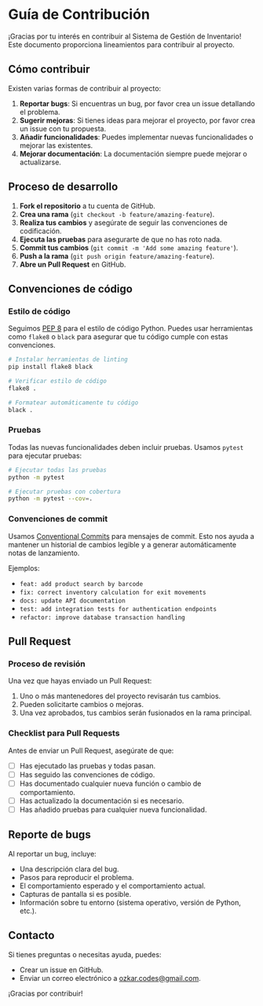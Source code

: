 # Guía de Contribución

¡Gracias por tu interés en contribuir al Sistema de Gestión de Inventario! Este documento proporciona lineamientos para contribuir al proyecto.

## Cómo contribuir

Existen varias formas de contribuir al proyecto:

1. **Reportar bugs**: Si encuentras un bug, por favor crea un issue detallando el problema.
2. **Sugerir mejoras**: Si tienes ideas para mejorar el proyecto, por favor crea un issue con tu propuesta.
3. **Añadir funcionalidades**: Puedes implementar nuevas funcionalidades o mejorar las existentes.
4. **Mejorar documentación**: La documentación siempre puede mejorar o actualizarse.

## Proceso de desarrollo

1. **Fork el repositorio** a tu cuenta de GitHub.
2. **Crea una rama** (`git checkout -b feature/amazing-feature`).
3. **Realiza tus cambios** y asegúrate de seguir las convenciones de codificación.
4. **Ejecuta las pruebas** para asegurarte de que no has roto nada.
5. **Commit tus cambios** (`git commit -m 'Add some amazing feature'`).
6. **Push a la rama** (`git push origin feature/amazing-feature`).
7. **Abre un Pull Request** en GitHub.

## Convenciones de código

### Estilo de código

Seguimos [PEP 8](https://www.python.org/dev/peps/pep-0008/) para el estilo de código Python. Puedes usar herramientas como `flake8` o `black` para asegurar que tu código cumple con estas convenciones.

```bash
# Instalar herramientas de linting
pip install flake8 black

# Verificar estilo de código
flake8 .

# Formatear automáticamente tu código
black .
```

### Pruebas

Todas las nuevas funcionalidades deben incluir pruebas. Usamos `pytest` para ejecutar pruebas:

```bash
# Ejecutar todas las pruebas
python -m pytest

# Ejecutar pruebas con cobertura
python -m pytest --cov=.
```

### Convenciones de commit

Usamos [Conventional Commits](https://www.conventionalcommits.org/) para mensajes de commit. Esto nos ayuda a mantener un historial de cambios legible y a generar automáticamente notas de lanzamiento.

Ejemplos:
- `feat: add product search by barcode`
- `fix: correct inventory calculation for exit movements`
- `docs: update API documentation`
- `test: add integration tests for authentication endpoints`
- `refactor: improve database transaction handling`

## Pull Request

### Proceso de revisión

Una vez que hayas enviado un Pull Request:

1. Uno o más mantenedores del proyecto revisarán tus cambios.
2. Pueden solicitarte cambios o mejoras.
3. Una vez aprobados, tus cambios serán fusionados en la rama principal.

### Checklist para Pull Requests

Antes de enviar un Pull Request, asegúrate de que:

- [ ] Has ejecutado las pruebas y todas pasan.
- [ ] Has seguido las convenciones de código.
- [ ] Has documentado cualquier nueva función o cambio de comportamiento.
- [ ] Has actualizado la documentación si es necesario.
- [ ] Has añadido pruebas para cualquier nueva funcionalidad.

## Reporte de bugs

Al reportar un bug, incluye:

- Una descripción clara del bug.
- Pasos para reproducir el problema.
- El comportamiento esperado y el comportamiento actual.
- Capturas de pantalla si es posible.
- Información sobre tu entorno (sistema operativo, versión de Python, etc.).

## Contacto

Si tienes preguntas o necesitas ayuda, puedes:

- Crear un issue en GitHub.
- Enviar un correo electrónico a ozkar.codes@gmail.com.

¡Gracias por contribuir! 
